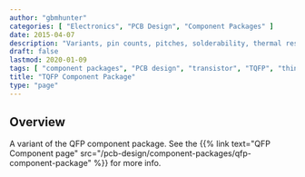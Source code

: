 ```yaml
---
author: "gbmhunter"
categories: [ "Electronics", "PCB Design", "Component Packages" ]
date: 2015-04-07
description: "Variants, pin counts, pitches, solderability, thermal resistances, dimensions, land patterns, 3D models and more info for the TQFP component package."
draft: false
lastmod: 2020-01-09
tags: [ "component packages", "PCB design", "transistor", "TQFP", "thin quad flat pack", QFP ]
title: "TQFP Component Package"
type: "page"
---
```


## Overview

A variant of the QFP component package. See the {{% link text="QFP Component page" src="/pcb-design/component-packages/qfp-component-package" %}} for more info.
